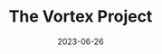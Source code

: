 ---
date: 2023-06-26
title: The Vortex Project
cardTitle: The Vortex Project
icons: ["fa-figma", "fa-sass"]
tags: ["project"]
eyebrow: Design
imageHero: /assets/dr-who-hero.jpg
imageTablet: /assets/dr-who-tablet.jpg
imageBreakout: /assets/dr-who-breakout.jpg
imageAlt: The Vortex Project
blurb: The ultimate Doctor Who experience. 
description: The Vortex Project is a website dedicated to all things Doctor Who. I'm a huge fan of the BBC series, and wanted to show my love while diving deeper into my frontend skills. The website includes a web scraper to inject news articles scraped from the BBC's Doctor Who homepage, as well as consuming data from the Doctor Who API I created. The goal of this project was to build a react app from scratch, without the use of create-react-app. This project is still in development, so no live site yet, but feel free to explore the design files and repo below.
buttons: ["Web Scraper", "Figma", "GitHub"]
urls: [
    "https://dr-who-web-scraper.herokuapp.com/",
    "https://www.figma.com/file/AFbof5QUm3V16HLnbwDvt4/The-Vortex-Project?type=design&node-id=12-5&t=jqdmU54InO40HN0r-0",
    "https://github.com/Alliemack77/The-Vortex-Project",
]
---